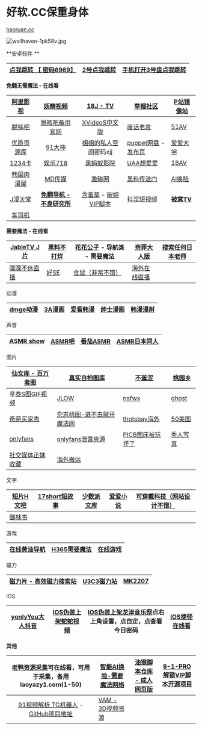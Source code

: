 # 好软.CC保重身体



[haoruan.cc](https://aminggoodboy.gitee.io/)

![wallhaven-1pk58v.jpg](https://bj.bcebos.com/baidu-rmb-video-cover-1/20a7e248aeb3ca02fb5a6c257ce0efea.jpeg)



**安卓软件 **

| [点我跳转 【 密码6969】](https://aming.lanzouq.com/b05he92ib) | [2号点我跳转](https://xzlzy.lanzouw.com/b06neiehi) | [手机打开3号盘点我跳转](https://pi1.lanzoui.com/b01d0hvfi) |
| ------------------------------------------------------------ | -------------------------------------------------- | ---------------------------------------------------------- |

**免翻无需魔法 - 在线看**

|            [阿里影视](http://xin.alimp4.com/)             |               [妖精视频](https://yjspb30.com/)               |               [18J - TV](https://fuliap1.com/)               | [草榴社区](https://cl.7296y.xyz/)                            | [P站镜像站](https://whereisph.com/)              |
| :-------------------------------------------------------: | :----------------------------------------------------------: | :----------------------------------------------------------: | ------------------------------------------------------------ | ------------------------------------------------ |
|       [脱裤吧](https://www.tkbpyg.life/index.html)        |          [脱裤吧备用官网](https://www.tkbpyg.life/)          |            [XVideoS中文版](https://xv202208.top/)            | [废话老袁](https://fhly.xyz/zh-cn/)                          | [51AV](https://51av.club/)                       |
| [优质资源库](https://1080zyk2.com/?m=vod-type-id-19.html) | [91大神](https://xn--zku-91dsvodcom-sb1ww420bv16drbb.xn--91shen-cy3k.com/) | [姐姐的私人空间](https://lock.jiejie.ghettocloud64.xyz/lock/)密码xjj | [puppet网盘](https://old.kugutsu.ml/) - [发布页](https://first-vise-159.notion.site/40ab173d2c84400fa947ebae2d478f61) | [爱爱大学](https://9535.cf/)                     |
|              [1234卡](http://www.gg884.com/)              |            [娱乐718](https://www.718yiqifei.net/)            |             [黑蚂蚁影院](http://www.heimy.xyz/)              | [UAA想爱爱](https://www.uaa.com/)                            | [18AV](https://maa1814.com/)                     |
|            [韩国肉漫屋](https://rou.pub/dizhi)            |                [MD传媒](http://madoucun.com/)                |        [激碰网](http://113.197.193.222/#/units_index)        | [黑料传送门](https://www.jp6.se/)                            | [AI换脸](http://30nn.cf/type/27)                 |
|              [J漫天堂](https://jmcomic.bet/)              | **<u>[免翻导航 - 不良研究所](https://buliangfabuye.com/)</u>** | [含羞草](https://www.hcgroup.top/) - [破姐VIP脚本](https://greasyfork.org/zh-CN/scripts/452299-%E5%90%AB%E7%BE%9E%E8%8D%89%E7%A0%94%E7%A9%B6%E6%89%80vip%E5%85%8D%E8%B4%B9%E7%9C%8B) | [抖淫短视频](https://xn--pru35w.com/)                        | **[被窝TV](https://qq.com.beiwotv-fabuye.xyz/)** |
|              [车司机](https://chesiji.net/)               |                                                              |                                                              |                                                              |                                                  |

**需要魔法 - 在线看**

| [JableTV J片](http://jable.tv/)         | [黑料不打烊](https://zztt07.com/) | [花花公子](https://theporndude.com/zh) - 导航类 - 需要魔法 | [奈菲大人版](https://netflav.com/)          | [搜索任何日本老师](https://missav.com/cn) |
| --------------------------------------- | --------------------------------- | ---------------------------------------------------------- | ------------------------------------------- | ----------------------------------------- |
| [喋喋不休直播](https://chaturbate.com/) | [好SE](https://hsex.men/)         | [仓鼠（非常不错）](https://zh.xhamster.com/)               | [海外在线直播](https://www.myfreecams.com/) |                                           |

动漫

| [dmge动漫](https://dmge.cc/) | [3A漫画](https://mh3618.com/) | [爱看韩漫](https://2khanman.com/) | [绅士漫画](https://www.wnacglink.top/) | [韩漫漫射](https://h-webtoon.com/) |
| ---------------------------- | ----------------------------- | --------------------------------- | -------------------------------------- | ---------------------------------- |

声音

| [ASMR show](https://www.asmrshow.com/) | [ASMR吧](https://www.ufov8.com/) | [番茄ASMR](https://www.qqasmr.com/) | [ASMR日本同人](https://www.asmr.one/works) |
| -------------------------------------- | -------------------------------- | ----------------------------------- | ------------------------------------------ |

图片

| [仙女库 - 百万套图](http://m.xiannvku.cc/)  | [真实自拍图库](http://xn--wcs69oyudj44b.com/)               | [不羞涩](https://www.buxiuse.com/)                      | [桃园乡](https://dsb.ovh/)                 |
| ------------------------------------------- | ----------------------------------------------------------- | ------------------------------------------------------- | ------------------------------------------ |
| [亨泰S图GIF视频](https://hentaiporn.app/)   | [JLOW](https://jlow.ru/)                                    | [nsfwx](https://picxx.icu/)                             | [ghost](http://ryuryu.tw/)                 |
| [奇葩买家秀](http://www.qipamaijia.com/hot) | [杂志桃图-进不去就开魔法网](http://zazhitaotu.cc/)          | [thotsbay海外](https://thotsbay.tv/)                    | [50美图](https://50picpic.com/domain.html) |
| [onlyfans](https://coomer.party/)           | [onlyfans泄露资源](https://leakedmodels.com/onlyfansleaks/) | [PICB图床被玩坏了](https://www.picb.cc/explore/popular) | [秀人写真](https://www.xiurenba.cc/)       |
| [社交媒体正妹收藏](https://socialgirls.im/) | [海外搬运](https://fapello.com/)                            |                                                         |                                            |

文字

| [短片H文吧](http://dpmwb.com/)     | [17short短故事](https://17short.com/) | [少数派文库](https://sspwk.me/) | [爱爱小说](https://buai.ga/) | [可穿戴科技（网站设计不错）](https://wt.tepis.me/#) |
| ---------------------------------- | ------------------------------------- | ------------------------------- | ---------------------------- | --------------------------------------------------- |
| [御林书](http://www.yulinshu.com/) |                                       |                                 |                              |                                                     |

游戏

| [在线黄油导航](https://amemei.github.io/) | [H365需要魔法](https://www.h365.one/game/list) | [在线游戏](https://cn.gamcore.com/) |
| ----------------------------------------- | ---------------------------------------------- | ----------------------------------- |

磁力

| [磁力片 - 高效磁力搜索站](https://p7.btapp.cc/) | [U3C3磁力站](https://u3c3.live/) | [MK2207](https://mk2207.link/pw/) |
| ----------------------------------------------- | -------------------------------- | --------------------------------- |

IOS

| [yonlyYou大人抖音](https://onlyyou04.app/) | [IOS伪装上架蛇蛇视频](https://apps.apple.com/cn/app/legend-buyer/id1625277471) | [IOS伪装上架龙津音乐祭](https://apps.apple.com/cn/app/id1378266977)点右上角设置，点自定，点查看今日密码 | [IOS捷径在线看](https://www.icloud.com/shortcuts/ff74da96f831417a94b9fd248a4c0a64) |
| ------------------------------------------ | ------------------------------------------------------------ | ------------------------------------------------------------ | ------------------------------------------------------------ |

**其他**

| [老鸭资源采集](https://laoyazy55.com/)可在线看，可用于采集，备用laoyazy1.com(1-50) | [智能AI换脸-需要魔法网络](https://graph.org/34620-12-09) | [油猴脚本仓库 - 成人网页版](https://sleazyfork.org/zh-CN) | [9-1-PRO解锁VIP脚本开源项目](https://github.com/91p2022/91) |
| :----------------------------------------------------------: | -------------------------------------------------------- | --------------------------------------------------------- | ----------------------------------------------------------- |
| [91视频解析 TG机器人](https://t.me/porn_91Bot) - [GitHub项目地址](https://github.com/jw-star/91pornBot) | [VAM - 3D视频资源](https://www.vamvideo.cc/)             |                                                           |                                                             |

